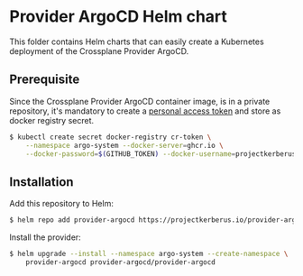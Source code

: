 # Provider ArgoCD Helm chart

This folder contains Helm charts that can easily create a Kubernetes deployment of the Crossplane Provider ArgoCD.

## Prerequisite

Since the Crossplane Provider ArgoCD container image, is in a private repository, it's mandatory to create a [personal access token](https://docs.github.com/en/github/authenticating-to-github/keeping-your-account-and-data-secure/creating-a-personal-access-token) and store as docker registry secret.

```sh
$ kubectl create secret docker-registry cr-token \
	--namespace argo-system --docker-server=ghcr.io \
	--docker-password=$(GITHUB_TOKEN) --docker-username=projectkerberus
```

## Installation


Add this repository to Helm:

```sh
$ helm repo add provider-argocd https://projectkerberus.io/provider-argocd-helm
```

Install the provider:

```sh
$ helm upgrade --install --namespace argo-system --create-namespace \
    provider-argocd provider-argocd/provider-argocd
```

